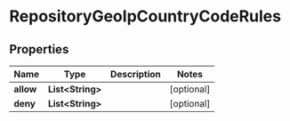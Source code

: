 
# RepositoryGeoIpCountryCodeRules

## Properties
Name | Type | Description | Notes
------------ | ------------- | ------------- | -------------
**allow** | **List&lt;String&gt;** |  |  [optional]
**deny** | **List&lt;String&gt;** |  |  [optional]



